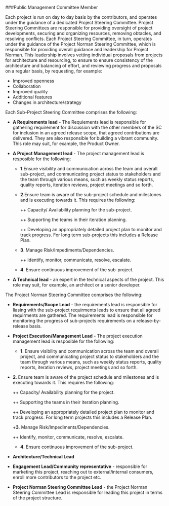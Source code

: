 ###<a name="Project Steering Committee"></a>Public Management Committee Member

Each project is run on day to day basis by the contributors, and operates under the guidance of a dedicated Project Steering Committee. Project Steering Committees are responsible for providing oversight of project developments, securing and organizing resources, removing obtacles, and resolving conflicts. Each Project Steering Committee, in turn, operates under the guidance of the Project Norman Steering Committee, which is responsible for providing overall guidance and leadership for Project Norman. This leadership involves vetting individual proposals from projects for architecture and resourcing, to ensure to ensure consistency of the architecture and balancing of effort, and reviewing progress and proposals on a regular basis, by requesting, for example: 
+ Improved openness
+ Collaboration
+ Improved quality
+ Additional features
+ Changes in architecture/strategy


Each Sub-Project Steering Committee comprises the following:
+ **A Requirements lead** - The Requiements lead is responsible for gathering requirement for discussion with the other members of the SC for inclusion in an agreed release scope, that agreed contributions are delivered. They are also responsible for building a vibrant community. This role may suit, for example, the Product Owner.
+ **A Project Management lead** - The project management lead is resposible for the following:
    + **1**.Ensure visibility and communication across the team and overall sub-project, and communicating project status to stakeholders and the team through various means, such as weekly status reports, quality reports, iteration reviews, project meetings and so forth.
    
    + **2**.Ensure team is aware of the sub-project schedule and milestones and is executing towards it. This requires the following:
          
      ++ Capacity/ Availability planning for the sub-project.
 
      ++ Supporting the teams in their iteration planning. 
           
      ++ Developing an appropriately detailed project plan to monitor and track progress. For long term sub-projects this includes a Release Plan.

    + **3**. Manage Risk/Impediments/Dependencies.  

      ++  Identify, monitor, communicate, resolve, escalate.
          
    + **4**. Ensure continuous improvement of the sub-project.

+ **A Technical lead** - an expert in the technical aspects of the project. This role may suit, for example, an architect or a senior developer.

The Project Norman Steering Committee comprises the following:
+ **Requirements/Scope Lead** - the requirements lead is responsible for liasing with the sub-project requirments leads to ensure that all agreed requirments are gathered. The requirements lead is responsible for monitoring the progress of sub-projects requirements on a release-by-release basis.

+ **Project Execution/Management Lead** - The project execution management lead is resposible for the following:

   + **1**. Ensure visibility and communication across the team and overall project, and communicating project status to stakeholders and the team through various means, such as weekly status reports, quality reports, iteration reviews, project meetings and so forth.
   
+ **2**. Ensure team is aware of the project schedule and milestones and is executing towards it. This requires the following:

     ++ Capacity/ Availability planning for the project.

     ++ Supporting the teams in their iteration planning.

     ++ Developing an appropriately detailed project plan to monitor and track progress. For long term projects this includes a Release Plan.

    +**3**. Manage Risk/Impediments/Dependencies.

     ++ Identify, monitor, communicate, resolve, escalate.

   + **4**. Ensure continuous improvement of the sub-project.

+ **Architecture/Technical Lead** 
+ **Engagement Lead/Community representative** - responsible for marketing this project, reaching out to external/internal  consumers, enroll more contributors to the project etc.
+ **Project Norman Steering Committee Lead** - the Project Norman Steering Committee Lead is responsible for leading this project in terms of the project structure.
